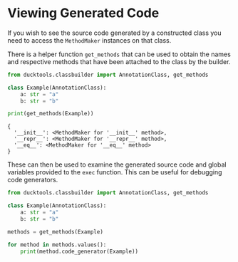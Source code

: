 # Viewing Generated Code #

If you wish to see the source code generated by a constructed class you need to access the
`MethodMaker` instances on that class.

There is a helper function `get_methods` that can be used to obtain the names and respective
methods that have been attached to the class by the builder.

```python
from ducktools.classbuilder import AnnotationClass, get_methods

class Example(AnnotationClass):
    a: str = "a"
    b: str = "b"

print(get_methods(Example))
```

```
{
  '__init__': <MethodMaker for '__init__' method>, 
  '__repr__': <MethodMaker for '__repr__' method>, 
  '__eq__': <MethodMaker for '__eq__' method>
}
```

These can then be used to examine the generated source code and global variables provided
to the `exec` function. This can be useful for debugging code generators.

```python
from ducktools.classbuilder import AnnotationClass, get_methods

class Example(AnnotationClass):
    a: str = "a"
    b: str = "b"

methods = get_methods(Example)

for method in methods.values():
    print(method.code_generator(Example))
```
